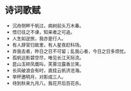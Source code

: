 # 诗词歌赋

- 沉舟侧畔千帆过，病树前头万木春。
- 悟已往之不谏，知来者之可追。
- 人生如逆旅，我亦是行人。
- 有人辞官归故里，有人星夜赶科场。
- 弃我去者，昨日之日不可留；乱我心者，今日之日多烦忧。
- 孤帆远影碧空尽，唯见长江天际流。
- 昆山玉碎凤凰叫，芙蓉泣露香兰笑。
- 长风破浪会有时，直挂云帆济沧海。
- 举杯邀明月，对影成三人。
- 待到秋来九月八，我花开后百花杀。
